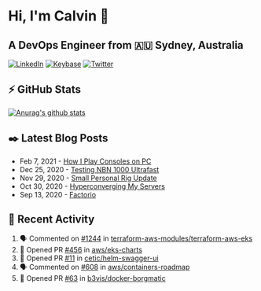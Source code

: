 # Hi, I'm Calvin 🍭
## A DevOps Engineer from 🇦🇺 Sydney, Australia</h3>

[![LinkedIn](https://img.shields.io/badge/-c–bui-0077B5?style=flat-square&labelColor=0077B5&logo=LinkedIn&logoColor=white)](https://www.linkedin.com/in/c-bui/)
[![Keybase](https://img.shields.io/badge/-calvinbui-ff6f21?style=flat-square&labelColor=ff6f21&logo=Keybase&logoColor=white)](https://keybase.io/calvinbui)
[![Twitter](https://img.shields.io/badge/-ASAPCalvin-1DA1F2?style=flat-square&labelColor=1DA1F2&logo=Twitter&logoColor=white)](https://twitter.com/ASAPCalvin)

<!-- https://github.com/rishavanand/github-profilinator -->
## ⚡ GitHub Stats
[![Anurag's github stats](https://github-readme-stats.vercel.app/api?username=calvinbui&count_private=true&hide_title=true)](https://github.com/anuraghazra/github-readme-stats)

<!-- https://github.com/gautamkrishnar/blog-post-workflow -->
## ✒️ Latest Blog Posts

<!-- BLOG-POST-LIST:START -->
- Feb 7, 2021 - [How I Play Consoles on PC](https://calvin.me/how-i-play-consoles-on-pc)
- Dec 25, 2020 - [Testing NBN 1000 Ultrafast](https://calvin.me/testing-nbn-1000-ultrafast)
- Nov 29, 2020 - [Small Personal Rig Update](https://calvin.me/small-personal-rig-update)
- Oct 30, 2020 - [Hyperconverging My Servers](https://calvin.me/hyperconverging-my-servers)
- Sep 13, 2020 - [Factorio](https://calvin.me/factorio)

<!-- BLOG-POST-LIST:END -->

## 🏃‍ Recent Activity

<!--START_SECTION:activity-->
1. 🗣 Commented on [#1244](https://github.com/terraform-aws-modules/terraform-aws-eks/issues/1244) in [terraform-aws-modules/terraform-aws-eks](https://github.com/terraform-aws-modules/terraform-aws-eks)
2. 💪 Opened PR [#456](https://github.com/aws/eks-charts/pull/456) in [aws/eks-charts](https://github.com/aws/eks-charts)
3. 💪 Opened PR [#11](https://github.com/cetic/helm-swagger-ui/pull/11) in [cetic/helm-swagger-ui](https://github.com/cetic/helm-swagger-ui)
4. 🗣 Commented on [#608](https://github.com/aws/containers-roadmap/issues/608) in [aws/containers-roadmap](https://github.com/aws/containers-roadmap)
5. 💪 Opened PR [#63](https://github.com/b3vis/docker-borgmatic/pull/63) in [b3vis/docker-borgmatic](https://github.com/b3vis/docker-borgmatic)
<!--END_SECTION:activity-->
